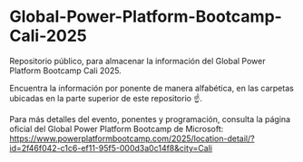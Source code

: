 # Global-Power-Platform-Bootcamp-Cali-2025
Repositorio público, para almacenar la información del Global Power Platform Bootcamp Cali 2025.

Encuentra la información por ponente de manera alfabética, en las carpetas ubicadas en la parte superior de este repositorio ☝.

Para más detalles del evento, ponentes y programación, consulta la página oficial del Global Power Platform Bootcamp de Microsoft: https://www.powerplatformbootcamp.com/2025/location-detail/?id=2f46f042-c1c6-ef11-95f5-000d3a0c14f8&city=Cali
